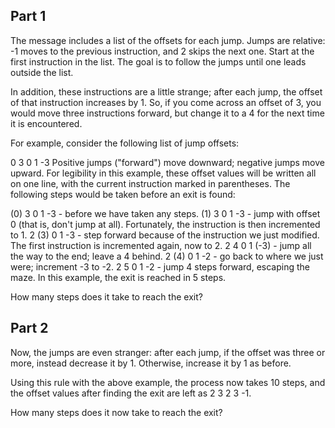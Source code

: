 ## Part 1

The message includes a list of the offsets for each jump. Jumps are relative: -1
moves to the previous instruction, and 2 skips the next one. Start at the first
instruction in the list. The goal is to follow the jumps until one leads outside
the list.

In addition, these instructions are a little strange; after each jump, the
offset of that instruction increases by 1. So, if you come across an offset of
3, you would move three instructions forward, but change it to a 4 for the next
time it is encountered.

For example, consider the following list of jump offsets:

0 3 0 1 -3 Positive jumps ("forward") move downward; negative jumps move upward.
For legibility in this example, these offset values will be written all on one
line, with the current instruction marked in parentheses. The following steps
would be taken before an exit is found:

(0) 3 0 1 -3 - before we have taken any steps. (1) 3 0 1 -3 - jump with offset 0
(that is, don't jump at all). Fortunately, the instruction is then incremented
to 1. 2 (3) 0 1 -3 - step forward because of the instruction we just modified.
The first instruction is incremented again, now to 2. 2 4 0 1 (-3) - jump all
the way to the end; leave a 4 behind. 2 (4) 0 1 -2 - go back to where we just
were; increment -3 to -2. 2 5 0 1 -2 - jump 4 steps forward, escaping the maze.
In this example, the exit is reached in 5 steps.

How many steps does it take to reach the exit?

## Part 2

Now, the jumps are even stranger: after each jump, if the offset was three or
more, instead decrease it by 1. Otherwise, increase it by 1 as before.

Using this rule with the above example, the process now takes 10 steps, and the
offset values after finding the exit are left as 2 3 2 3 -1.

How many steps does it now take to reach the exit?
